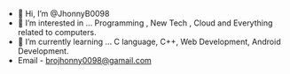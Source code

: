 - 👋 Hi, I’m @JhonnyB0098
- 👀 I’m interested in ... Programming , New Tech , Cloud and Everything related to computers. 
- 🌱 I’m currently learning ... C language, C++, Web Development, Android Development. 
- Email - brojhonny0098@gamail.com

<!---
JhonnyB0098/JhonnyB0098 is a ✨ special ✨ repository because its `README.md` (this file) appears on your GitHub profile.
You can click the Preview link to take a look at your changes.
--->
